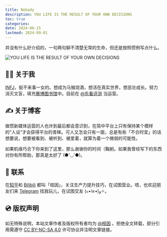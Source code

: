 ```yaml
---
title: Nobady
description: YOU LIFE IS THE RESULT OF YOUR OWN DECISIONS
toc: true
categories: 
date: 2024-06-15
lastmod: 2024-09-01
---
```


并没有什么好介绍的，一句两句聊不清楚无常的生命，但还是按照惯例写点什么。

![YOU LIFE IS THE RESULT OF YOUR OWN DECISIONS](https://zyin-1309341307.cos.ap-nanjing.myqcloud.com/note/decision2.jpg)

## 🙎‍♀️ 关于我

[INFJ](https://www.16personalities.com/infj-personality)，挺不来事一女的。想成为马猴烧酒，想活在真实世界，想茁壮成长。努力消灭文盲，填充[赛博图书馆](https://viyi.notion.site/4cfa23550f3b4865bbfb7c31dd98ef78?v=46fe101b8d31419dbca4c53babf6a19d)中。目前在 [@先看评测](https://space.bilibili.com/483311105) 当运营。

## ✍️ 关于博客

做惯新媒体运营的人也许到最后都会意识到，在简中平台上只有保持某个模样的“人设”才会获得平台的青睐。可人又怎会只有一面，总是有些「不合时宜」的话想要说，想要被看到、被听到、被爱着，就算为着一个微弱的可能性。

如果机缘巧合下你来到了这里，那么谢谢你的时间（鞠躬。如果我曾经写下的东西对你有所帮助，那真是太好了 (●'◡'●)。

## 📮 联系

在[知乎](https://www.zhihu.com/people/zhi-yin-233)和 [Bilibili](https://space.bilibili.com/18175054) 都叫「枝因」，关注生产力提升技巧，在试图营业。唔，也欢迎朋友们来 [Telegram](https://t.me/viyiY2K) 找我玩儿，在试图交友 (๑•̀ㅂ•́)و✧。

## 💿 版权声明

如无特殊说明，本站文章作者及版权所有者均为 [@枝因](https://viyi.cc/) 。拒绝全文转载，部分引用需遵守 [CC BY-NC-SA 4.0](https://creativecommons.org/licenses/by-sa/4.0/) 许可协议并注明文章链接。